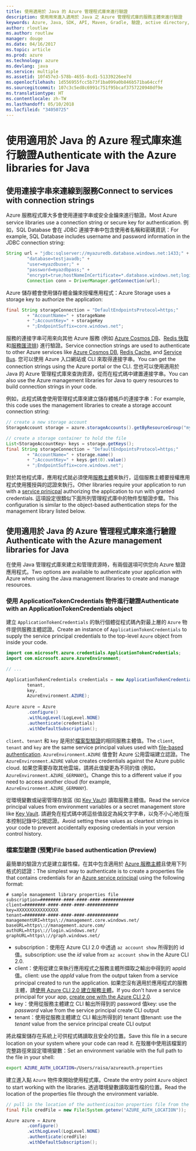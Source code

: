 ```yaml
---
title: 使用適用於 Java 的 Azure 管理程式庫來進行驗證
description: 使用用來進入適用於 Java 之 Azure 管理程式庫的服務主體來進行驗證
keywords: Azure, Java, SDK, API, Maven, Gradle, 驗證, active directory, 服務主體
author: rloutlaw
ms.author: routlaw
manager: douge
ms.date: 04/16/2017
ms.topic: article
ms.prod: azure
ms.technology: azure
ms.devlang: java
ms.service: multiple
ms.assetid: 10f457e3-578b-4655-8cd1-51339226ee7d
ms.openlocfilehash: 1d556955fcc5b73f1ba099a0b846b571ba64ccff
ms.sourcegitcommit: 107c3c5ed8c6991c751f95bcaf3757220940df9e
ms.translationtype: HT
ms.contentlocale: zh-TW
ms.lasthandoff: 05/10/2018
ms.locfileid: "34050725"
---
```

# <a name="authenticate-with-the-azure-libraries-for-java"></a><span data-ttu-id="a26c8-104">使用適用於 Java 的 Azure 程式庫來進行驗證</span><span class="sxs-lookup"><span data-stu-id="a26c8-104">Authenticate with the Azure libraries for Java</span></span> 

## <a name="connect-to-services-with-connection-strings"></a><span data-ttu-id="a26c8-105">使用連接字串來連線到服務</span><span class="sxs-lookup"><span data-stu-id="a26c8-105">Connect to services with connection strings</span></span>

<span data-ttu-id="a26c8-106">Azure 服務程式庫大多會使用連接字串或安全金鑰來進行驗證。</span><span class="sxs-lookup"><span data-stu-id="a26c8-106">Most Azure service libraries use a connection string or secure key for authentication.</span></span> <span data-ttu-id="a26c8-107">例如，SQL Database 會在 JDBC 連接字串中包含使用者名稱和密碼資訊：</span><span class="sxs-lookup"><span data-stu-id="a26c8-107">For example, SQL Database includes username and password information in the JDBC connection string:</span></span>

```java
String url = "jdbc:sqlserver://myazuredb.database.windows.net:1433;" + 
        "database=testjavadb;" + 
        "user=myazdbuser;" +
        "password=myazdbpass;" +
        "encrypt=true;hostNameInCertificate=*.database.windows.net;loginTimeout=30;";
        Connection conn = DriverManager.getConnection(url);
```

<span data-ttu-id="a26c8-108">Azure 儲存體會使用儲存體金鑰來授權應用程式：</span><span class="sxs-lookup"><span data-stu-id="a26c8-108">Azure Storage uses a storage key to authorize the application:</span></span>

```java
final String storageConnection = "DefaultEndpointsProtocol=https;"
        + "AccountName=" + storageName 
        + ";AccountKey=" + storageKey
        + ";EndpointSuffix=core.windows.net";
```

<span data-ttu-id="a26c8-109">服務的連接字串可用來向其他 Azure 服務 (例如 [Azure Cosmos DB](https://docs.microsoft.com/azure/cosmos-db/sql-api-java-application#UseService)、[Redis 快取](https://docs.microsoft.com/azure/redis-cache/cache-java-get-started)和[服務匯流排](https://docs.microsoft.com/azure/service-bus-messaging/service-bus-java-how-to-use-queues)) 進行驗證。</span><span class="sxs-lookup"><span data-stu-id="a26c8-109">Service connection strings are used to authenticate to other Azure services like [Azure Cosmos DB](https://docs.microsoft.com/azure/cosmos-db/sql-api-java-application#UseService), [Redis Cache](https://docs.microsoft.com/azure/redis-cache/cache-java-get-started), and [Service Bus](https://docs.microsoft.com/azure/service-bus-messaging/service-bus-java-how-to-use-queues).</span></span> <span data-ttu-id="a26c8-110">您可以使用 Azure 入口網站或 CLI 來取得連接字串。</span><span class="sxs-lookup"><span data-stu-id="a26c8-110">You can get the connection strings using the Azure portal or the CLI.</span></span>  <span data-ttu-id="a26c8-111">您也可以使用適用於 Java 的 Azure 管理程式庫來查詢資源，從而在程式碼中建置連接字串。</span><span class="sxs-lookup"><span data-stu-id="a26c8-111">You can also use the Azure management libraries for Java to query resources to build connection strings in your code.</span></span> 

<span data-ttu-id="a26c8-112">例如，此程式碼會使用管理程式庫來建立儲存體帳戶的連接字串：</span><span class="sxs-lookup"><span data-stu-id="a26c8-112">For example, this code uses the management libraries to create a storage account connection string:</span></span>

```java
// create a new storage account
StorageAccount storage = azure.storageAccounts().getByResourceGroup("myResourceGroup","myStorageAccount");

// create a storage container to hold the file
List<StorageAccountKey> keys = storage.getKeys();
final String storageConnection = "DefaultEndpointsProtocol=https;"
        + "AccountName=" + storage.name()
        + ";AccountKey=" + keys.get(0).value()
        + ";EndpointSuffix=core.windows.net";
```

<span data-ttu-id="a26c8-113">對於其他程式庫，應用程式就必須使用[服務主體](https://docs.microsoft.com/azure/active-directory/develop/active-directory-application-objects)來執行，這個服務主體要授權應用程式使用獲授與的認證來執行。</span><span class="sxs-lookup"><span data-stu-id="a26c8-113">Other libraries require your application to run with a [service prinicpal](https://docs.microsoft.com/azure/active-directory/develop/active-directory-application-objects) authorizing the application to run with granted credentials.</span></span> <span data-ttu-id="a26c8-114">這項設定很類似下面所列管理程式庫中的物件型驗證步驟。</span><span class="sxs-lookup"><span data-stu-id="a26c8-114">This configuration is similar to the object-based authentication steps for the management library listed below.</span></span>

<a name="mgmt-auth"></a>

##  <a name="authenticate-with-the-azure-management-libraries-for-java"></a><span data-ttu-id="a26c8-115">使用適用於 Java 的 Azure 管理程式庫來進行驗證</span><span class="sxs-lookup"><span data-stu-id="a26c8-115">Authenticate with the Azure management libraries for Java</span></span>

<span data-ttu-id="a26c8-116">在使用 Java 管理程式庫來建立和管理資源時，有兩個選項可供您向 Azure 驗證應用程式。</span><span class="sxs-lookup"><span data-stu-id="a26c8-116">Two options are available to authenticate your application with Azure when using the Java management libraries to create and manage resources.</span></span>

### <a name="authenticate-with-an-applicationtokencredentials-object"></a><span data-ttu-id="a26c8-117">使用 ApplicationTokenCredentials 物件進行驗證</span><span class="sxs-lookup"><span data-stu-id="a26c8-117">Authenticate with an ApplicationTokenCredentials object</span></span>

<span data-ttu-id="a26c8-118">建立 `ApplicationTokenCredentials` 的執行個體從程式碼內對最上層的 `Azure` 物件提供服務主體認證。</span><span class="sxs-lookup"><span data-stu-id="a26c8-118">Create an instance of `ApplicationTokenCredentials` to supply the service principal credentials to the top-level `Azure` object from inside your code.</span></span>

```java
import com.microsoft.azure.credentials.ApplicationTokenCredentials;
import com.microsoft.azure.AzureEnvironment;

// ...

ApplicationTokenCredentials credentials = new ApplicationTokenCredentials(client, 
        tenant,
        key, 
        AzureEnvironment.AZURE);
        
Azure azure = Azure
        .configure()
        .withLogLevel(LogLevel.NONE)
        .authenticate(credentials)
        .withDefaultSubscription();
```

<span data-ttu-id="a26c8-119">`client`、`tenant` 和 `key` 是用於[檔案型驗證](#mgmt-file)的相同服務主體值。</span><span class="sxs-lookup"><span data-stu-id="a26c8-119">The `client`, `tenant` and `key` are the same service principal values used with [file-based authentication](#mgmt-file).</span></span> <span data-ttu-id="a26c8-120">`AzureEnvironment.AZURE` 值會對 Azure 公用雲端建立認證。</span><span class="sxs-lookup"><span data-stu-id="a26c8-120">The `AzureEnvironment.AZURE` value creates credentials against the Azure public cloud.</span></span> <span data-ttu-id="a26c8-121">如果您需要存取其他雲端，請將此值變更為不同的值 (例如，`AzureEnvironment.AZURE_GERMANY`)。</span><span class="sxs-lookup"><span data-stu-id="a26c8-121">Change this to a different value if you need to access another cloud (for example, `AzureEnvironment.AZURE_GERMANY`).</span></span>  

 <span data-ttu-id="a26c8-122">從環境變數或祕密管理存放區 (如 [Key Vault](/azure/key-vault/key-vault-whatis)) 讀取服務主體值。</span><span class="sxs-lookup"><span data-stu-id="a26c8-122">Read the service principal values from environment variables or a secret management store like [Key Vault](/azure/key-vault/key-vault-whatis).</span></span> <span data-ttu-id="a26c8-123">請避免在程式碼中將這些值設定為純文字字串，以免不小心地在版本控制記錄中公開認證。</span><span class="sxs-lookup"><span data-stu-id="a26c8-123">Avoid setting these values as cleartext strings in your code to prevent accidentally exposing credentials in your version control history.</span></span>   

<a name="mgmt-file"></a>

### <a name="file-based-authentication-preview"></a><span data-ttu-id="a26c8-124">檔案型驗證 (預覽)</span><span class="sxs-lookup"><span data-stu-id="a26c8-124">File based authentication (Preview)</span></span>

<span data-ttu-id="a26c8-125">最簡單的驗證方式是建立屬性檔，在其中包含適用於 [Azure 服務主體](https://docs.microsoft.com/azure/active-directory/develop/active-directory-application-objects)且使用下列格式的認證：</span><span class="sxs-lookup"><span data-stu-id="a26c8-125">The simplest way to authenticate is to create a properties file that contains credentials for an [Azure service principal](https://docs.microsoft.com/azure/active-directory/develop/active-directory-application-objects) using the following format:</span></span>

```text
# sample management library properties file
subscription=########-####-####-####-############
client=########-####-####-####-############
key=XXXXXXXXXXXXXXXX
tenant=########-####-####-####-############
managementURI=https\://management.core.windows.net/
baseURL=https\://management.azure.com/
authURL=https\://login.windows.net/
graphURL=https\://graph.windows.net/
```

- <span data-ttu-id="a26c8-126">subscription：使用在 Azure CLI 2.0 中透過 `az account show` 所得到的 id 值。</span><span class="sxs-lookup"><span data-stu-id="a26c8-126">subscription: use the *id* value from `az account show` in the Azure CLI 2.0.</span></span>
- <span data-ttu-id="a26c8-127">client：使用從建立來執行應用程式之服務主體所擷取之輸出中得到的 appId 值。</span><span class="sxs-lookup"><span data-stu-id="a26c8-127">client: use the *appId* value from the output taken from a service principal created to run the application.</span></span> <span data-ttu-id="a26c8-128">如果您沒有適用於應用程式的服務主體，請[使用 Azure CLI 2.0 建立服務主體](https://docs.microsoft.com/cli/azure/create-an-azure-service-principal-azure-cli)。</span><span class="sxs-lookup"><span data-stu-id="a26c8-128">If you don't have a service principal for your app, [create one with the Azure CLI 2.0](https://docs.microsoft.com/cli/azure/create-an-azure-service-principal-azure-cli).</span></span>
- <span data-ttu-id="a26c8-129">key：使用從服務主體建立 CLI 輸出所得到的 password 值</span><span class="sxs-lookup"><span data-stu-id="a26c8-129">key: use the *password* value from the service principal create CLI output</span></span> 
- <span data-ttu-id="a26c8-130">tenant：使用從服務主體建立 CLI 輸出所得到的 tenant 值</span><span class="sxs-lookup"><span data-stu-id="a26c8-130">tenant: use the *tenant* value from the service principal create CLI output</span></span>

<span data-ttu-id="a26c8-131">將此檔案儲存在系統上可供程式碼讀取且安全的位置。</span><span class="sxs-lookup"><span data-stu-id="a26c8-131">Save this file in a secure location on your system where your code can read it.</span></span> <span data-ttu-id="a26c8-132">在殼層中使用該檔案的完整路徑來設定環境變數：</span><span class="sxs-lookup"><span data-stu-id="a26c8-132">Set an environment variable with the full path to the file in your shell:</span></span>

```bash
export AZURE_AUTH_LOCATION=/Users/raisa/azureauth.properties
```

<span data-ttu-id="a26c8-133">建立進入點 `Azure` 物件來開始使用程式庫。</span><span class="sxs-lookup"><span data-stu-id="a26c8-133">Create the entry point `Azure` object to start working with the libraries.</span></span> <span data-ttu-id="a26c8-134">透過環境變數讀取屬性檔的位置。</span><span class="sxs-lookup"><span data-stu-id="a26c8-134">Read the location of the properties file through the environment variable.</span></span>

```java
// pull in the location of the authenticaiton properties file from the environment 
final File credFile = new File(System.getenv("AZURE_AUTH_LOCATION"));

Azure azure = Azure
        .configure()
        .withLogLevel(LogLevel.NONE)
        .authenticate(credFile)
        .withDefaultSubscription();
```



